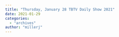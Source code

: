 ```yaml
---
title: "Thursday, January 28 TBTV Daily Show 2021"
date: 2021-01-29
categories: 
  - "archives"
author: "millerj"
---
```



